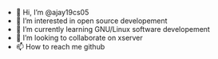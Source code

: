 - 👋 Hi, I’m @ajay19cs05
- 👀 I’m interested in open source developement
- 🌱 I’m currently learning GNU/Linux software developement
- 💞️ I’m looking to collaborate on xserver
- 📫 How to reach me github

<!---
ajay19cs05/ajay19cs05 is a ✨ special ✨ repository because its `README.md` (this file) appears on your GitHub profile.
You can click the Preview link to take a look at your changes.
--->
